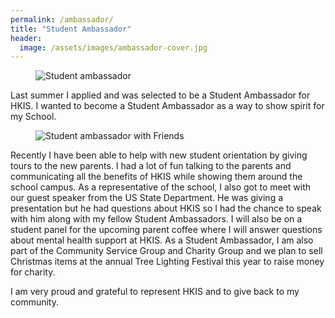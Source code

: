 ```yaml
---
permalink: /ambassador/
title: "Student Ambassador"
header:
  image: /assets/images/ambassador-cover.jpg
---
```


<figure style="width: 50%" class="align-right">
  <img src="{{ site.url }}{{ site.baseurl }}/assets/images/ambassador001.jpg" alt="Student ambassador">
</figure>
Last summer I applied and was selected to be a Student Ambassador for HKIS. I wanted to become a Student Ambassador as a way to show spirit for my School.  

<figure style="width: 50%" class="align-left">
  <img src="{{ site.url }}{{ site.baseurl }}/assets/images/ambassador002.jpg" alt="Student ambassador with Friends">
</figure>
Recently I have been able to help with new student orientation by giving tours to the new parents. I had a lot of fun talking to the parents and communicating all the benefits of HKIS while showing them around the school campus. As a representative of the school, I also got to meet with our guest speaker from the US State Department. He was giving a presentation but he had questions about HKIS so I had the chance to speak with him along with my fellow Student Ambassadors. I will also be on a student panel for the upcoming parent coffee where I will answer questions about mental health support at HKIS. As a Student Ambassador, I am also part of the Community Service Group and Charity Group and we plan to sell Christmas items at the annual Tree Lighting Festival this year to raise money for charity.

I am very proud and grateful to represent HKIS and to give back to my community.
